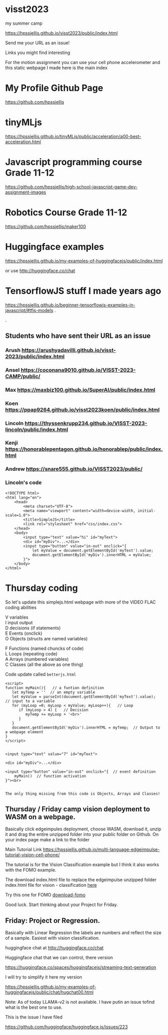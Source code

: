 # visst2023
my summer camp


https://hpssjellis.github.io/visst2023/public/index.html



Send me your URL as an issue!

Links you might find interesting

For the motion assignment you can use your cell phone accelerometer and this static webpage I made here is the main index

# My Profile Github Page

https://github.com/hpssjellis

# tinyMLjs

https://hpssjellis.github.io/tinyMLjs/public/acceleration/a00-best-acceleration.html



# Javascript programming course Grade 11-12

https://github.com/hpssjellis/high-school-javascript-game-dev-assignment-images

# Robotics Course Grade 11-12  

https://github.com/hpssjellis/maker100


# Huggingface examples

https://hpssjellis.github.io/my-examples-of-huggingfacejs/public/index.html

or use http://huggingface.co/chat


# TensorflowJS stuff I made years ago

https://hpssjellis.github.io/beginner-tensorflowjs-examples-in-javascript/#tfjs-models
.

.


## Students who have sent their URL as an issue

### Arush    https://arushyadavilli.github.io/visst-2023/public/index.html

###  Ansel   https://coconana9010.github.io/VISST-2023-CAMP/public/

###  Max  https://maxbiz100.github.io/SuperAI/public/index.html

###  Koen  https://ppap9264.github.io/visst2023koen/public/index.html

### Lincoln https://thyssenkrupp234.github.io/VISST-2023-lincoln/public/index.html

### Kenji   https://honorablepentagon.github.io/honorablep/public/index.html

### Andrew https://snare555.github.io/VISST2023/public/






### Lincoln's code

```
<!DOCTYPE html>
<html lang="en">
    <head>
        <meta charset="UTF-8">
        <meta name="viewport" content="width=device-width, initial-scale=1.0">
        <title>SimpleJS</title>
        <link rel="stylesheet" href="css/index.css">
    </head>
    <body>
        <input type="text" value="hi" id="myText">
        <div id="myDiv">...</div>
        <input type="button" value="in-out" onclick="{
            let myValue = document.getElementById('myText').value;
            document.getElementById('myDiv').innerHTML = myValue;
        }">
    </body>
</html>
```



# Thursday coding

So let's update this simplejs.html webpage with more of the VIDEO FLAC coding abilities

V variables  
I input output  
D decisions (if statements)  
E Events (onclick)  
O Objects (structs are named variables)  
   
F Functions (named chuncks of code)  
L Loops (repeating code)  
A Arrays (numbered variables)  
C Classes (all the above as one thing)  



Code update called ```betterjs.html```

```
<script>
function myMain(){   // a funtion definition
   let myTemp = ''  // an empty variable
   let myValue = parseInt(document.getElementById('myText').value);  // input to a variable
   for (myLoop =0; myLoop < myValue; myLoop++){   // Loop
      if (myLoop > 4) {   // Decision
         myTemp += myLoop + '<br>'
      }   
   }
   document.getElementById('myDiv').innerHTML = myTemp;  // Output to a webpage element         
}
</script>


<input type="text" value="7" id="myText"> 

<div id="myDiv">...</div>  

<input type="button" value="in-out" onclick="{  // event definition
    myMain()  // function activation
}"><br>


The only thing missing from this code is Objects, Arrays and Classes!

```


## Thursday / Friday camp vision deployment to WASM on a webpage. 

Basically click edgeimpules deployment, choose WASM, download it, unzip it and drag the entire unzipped folder into your public folder on Github.
On your index page make a link to the folder

Main Tutorial Link   https://hpssjellis.github.io/multi-language-edgeimpulse-tutorial-vision-cell-phone/

The tutorial is for the Vision Classification example but I think it also works with the FOMO example.

The download index.html file to replace the edgeimpulse unzipped folder index.html file for vision - classification  [here](https://github.com/hpssjellis/multi-language-edgeimpulse-tutorial-vision-cell-phone/tree/main/download)


Try this one for FOMO  [download-fomo](download-fomo)

Good luck. Start thinking about your Project for Friday.



## Friday: Project or Regression. 
Basically with Linear Regression the labels are numbers and reflect the size of a sample. Easiest with vision classification.



huggingface chat at http://huggingface.co/chat

Huggingface chat that we can control, there version

https://huggingface.co/spaces/huggingfacejs/streaming-text-generation

I will try to simplify it here my version

https://hpssjellis.github.io/my-examples-of-huggingfacejs/public/chat/hugchat00.html

Note: As of today LLAMA-v2 is not available. I have putin an issue tofind what is the best one to use.


This is the issue I have filed

https://github.com/huggingface/huggingface.js/issues/223








